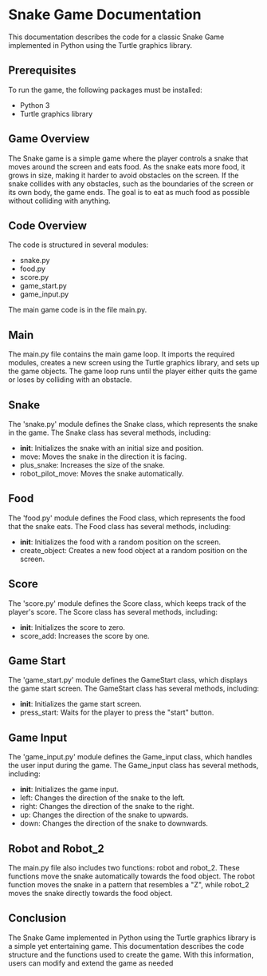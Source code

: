 # Snake Game Documentation
This documentation describes the code for a classic Snake Game implemented in Python using the Turtle graphics library.

## Prerequisites
To run the game, the following packages must be installed:

* Python 3
* Turtle graphics library

## Game Overview
The Snake game is a simple game where the player controls a snake that moves around the screen and eats food. As the snake eats more food, it grows in size, making it harder to avoid obstacles on the screen. If the snake collides with any obstacles, such as the boundaries of the screen or its own body, the game ends. The goal is to eat as much food as possible without colliding with anything.

## Code Overview
The code is structured in several modules:

* snake.py
* food.py
* score.py
* game_start.py
* game_input.py

The main game code is in the file main.py.

## Main
The main.py file contains the main game loop. It imports the required modules, creates a new screen using the Turtle graphics library, and sets up the game objects. The game loop runs until the player either quits the game or loses by colliding with an obstacle.

## Snake
The 'snake.py' module defines the Snake class, which represents the snake in the game. The Snake class has several methods, including:

* __init__: Initializes the snake with an initial size and position.
* move: Moves the snake in the direction it is facing.
* plus_snake: Increases the size of the snake.
* robot_pilot_move: Moves the snake automatically. 

## Food
The 'food.py' module defines the Food class, which represents the food that the snake eats. The Food class has several methods, including:

* __init__: Initializes the food with a random position on the screen.
* create_object: Creates a new food object at a random position on the screen.

## Score
The 'score.py' module defines the Score class, which keeps track of the player's score. The Score class has several methods, including:

* __init__: Initializes the score to zero.
* score_add: Increases the score by one.

## Game Start
The 'game_start.py' module defines the GameStart class, which displays the game start screen. The GameStart class has several methods, including:

* __init__: Initializes the game start screen.
* press_start: Waits for the player to press the "start" button.

## Game Input
The 'game_input.py' module defines the Game_input class, which handles the user input during the game. The Game_input class has several methods, including:

* __init__: Initializes the game input.
* left: Changes the direction of the snake to the left.
* right: Changes the direction of the snake to the right.
* up: Changes the direction of the snake to upwards.
* down: Changes the direction of the snake to downwards.

## Robot and Robot_2
The main.py file also includes two functions: robot and robot_2. These functions move the snake automatically towards the food object. The robot function moves the snake in a pattern that resembles a "Z", while robot_2 moves the snake directly towards the food object.

## Conclusion
The Snake Game implemented in Python using the Turtle graphics library is a simple yet entertaining game. This documentation describes the code structure and the functions used to create the game. With this information, users can modify and extend the game as needed